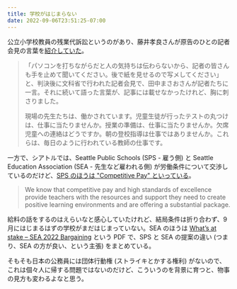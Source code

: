 ```yaml
---
title: 学校がはじまらない
date: 2022-09-06T23:51:25-07:00
---
```

公立小学校教員の残業代訴訟というのがあり、藤井孝良さんが原告のひとの記者会見の言葉を[紹介していた](https://twitter.com/Fujii_kyobun/status/1562792311645667328)。

> 「パソコンを打ちながらだと人の気持ちは伝わらないから、記者の皆さんも手を止めて聞いてください。後で紙を見せるので写メしてください」と、判決後に文科省で行われた記者会見で、田中まさおさんが記者たちに一言。それに続いて語った言葉が、記事には載せなかったけれど、胸に刺さりました。
>
> 現場の先生たちは、働かされています。児童生徒が行ったテストの丸つけは、仕事に当たりませんか。授業の準備は、仕事に当たりませんか。欠席児童への連絡はどうですか。朝の登校指導は仕事ではありませんか。これらは、毎日のように行われている教師の仕事です。

一方で、シアトルでは、Seattle Public Schools (SPS - 雇う側) と Seattle Education Association (SEA - 先生など雇われる側) が労働条件について交渉しているのだけど、[SPS のほうは "Competitive Pay" といっている](https://www.seattleschools.org/departments/hr/labor-and-employee-relations/collective-bargaining-updates/)。

> We know that competitive pay and high standards of excellence provide teachers with the resources and support they need to create positive learning environments and are offering a substantial package.

給料の話をするのはえらいなと感心していたけれど、結局条件は折り合わず、9月にはじまるはずの学校がまだはじまっていない。SEA のほうは [What’s at stake – SEA 2022 Bargaining](https://www.washingtonea.org/file_viewer.php?id=53001) という PDF で、SPS と SEA の提案の違い (つまり、SEA の方が良い、という主張) をまとめている。

そもそも日本の公務員には団体行動権 (ストライキとかする権利) がないので、これは個々人に帰する問題ではないのだけど、こういうのを背景に育つと、物事の見方も変わるよなと思う。
